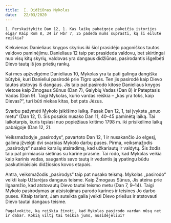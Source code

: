 ```yaml
---
title:  I. Didžiūnas Mykolas
date:   22/03/2020
---
```


`1. Perskaitykite Dan 12, 1. Kas laikų pabaigoje pakeičia istorijos eigą? Kaip Rom 8, 34 ir Hbr 7, 25 padeda mums suprasti, ką ši eilutė reiškia?`
														
Kiekvienas Danieliaus knygos skyrius iki šiol prasidėjo pagoniškos tautos valdovo paminėjimu. Danieliaus 12 taip pat prasideda valdovu, bet skirtingai nuo visų kitų skyrių, valdovas yra dangaus didžiūnas, pasirodantis išgelbėti Dievo tautą iš jos priešų rankų.

Kai mes apžvelgėme Danieliaus 10, Mykolas yra ta pati galinga dangiška būtybė, kuri Danieliui pasirodė prie Tigro upės. Ten jis pasirodė kaip Dievo tautos atstovas iš dangaus. Jis taip pat pasirodo kitose Danieliaus knygos vietose kaip Žmogaus Sūnus (Dan 7), Galybių Vadas (Dan 8) ir Pateptasis Vadas (Dan 9). Taigi Mykolas, kurio vardas reiškia – „kas yra toks, kaip Dievas?“, turi būti niekas kitas, bet pats Jėzus.

Svarbu pažymėti Mykolo įsikišimo laiką. Pasak Dan 12, 1, tai įvyksta „anuo metu“ (Dan 12, 1). Šis posakis nusako Dan 11, 40–45 paminėtą laiką. Tai laikotarpis, kuris tęsiasi nuo popiežiaus kritimo 1798 m. iki prisikėlimo laikų pabaigoje (Dan 12, 2).

Veiksmažodyje „pasirodys“, pavartoto Dan 12, 1 ir nusakančio Jo elgesį, galima įžvelgti dvi svarbias Mykolo darbų puses. Pirma, veiksmažodis „pasirodys“ nusako karalių atsiradimą, kad užkariautų ir valdytų. Šis žodis taip pat pirmiausia sietinas su karine prasme. Tai rodo, kad Mykolas veikia kaip karinis vadas, saugantis savo tautą ir vedantis ją ypatingu būdu paskutiniaisiais didžiosios kovos etapais.

Antra, veiksmažodis „pasirodys“ taip pat nusako teismą. Mykolas „pasirodo“ veikti kaip Užtarėjas dangaus teisme. Kaip Žmogaus Sūnus, Jis ateina prie Ilgaamžio, kad atstovautų Dievo tautai teismo metu (Dan 7, 9–14). Taigi Mykolo pasirodymas ar atsistojimas parodo karines ir teisines Jo darbo puses. Kitaip tariant, Jam suteikta galia įveikti Dievo priešus ir atstovauti Dievo tautai dangaus teisme.

`Pagalvokite, ką reiškia žinoti, kad Mykolas pasirodo vardan mūsų net ir dabar. Kokią viltį tai teikia jums, nusidėjėliui?`
